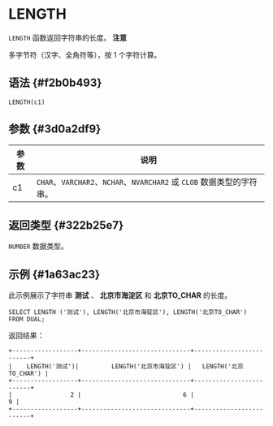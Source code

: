 LENGTH 
===========================



`LENGTH` 函数返回字符串的长度。
**注意**



多字节符（汉字、全角符等），按 1 个字符计算。

语法 {#f2b0b493}
--------------

    LENGTH(c1)



参数 {#3d0a2df9}
--------------



| 参数 |                            说明                            |
|----|----------------------------------------------------------|
| c1 | `CHAR`、`VARCHAR2`、`NCHAR`、`NVARCHAR2` 或 `CLOB` 数据类型的字符串。 |



返回类型 {#322b25e7}
----------------

`NUMBER` 数据类型。

示例 {#1a63ac23}
--------------

此示例展示了字符串 **测试** 、 **北京市海淀区** 和 **北京TO_CHAR** 的长度。

    SELECT LENGTH ('测试'), LENGTH('北京市海锭区'), LENGTH('北京TO_CHAR') FROM DUAL;



返回结果：

    +------------------+------------------------------+-------------------------+
    |    LENGTH('测试')|         LENGTH('北京市海锭区') |   LENGTH('北京TO_CHAR') |
    +------------------+------------------------------+-------------------------+
    |                2 |                            6 |                       9 |
    +------------------+------------------------------+-------------------------+


